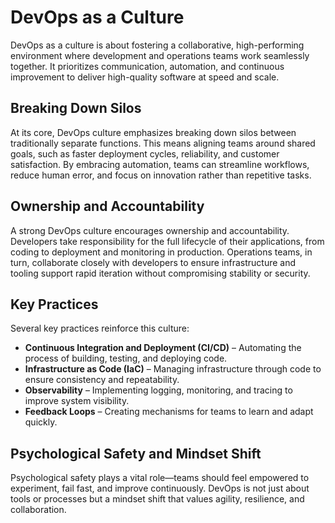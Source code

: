 # DevOps as a Culture

DevOps as a culture is about fostering a collaborative, high-performing environment where development and operations teams work seamlessly together. It prioritizes communication, automation, and continuous improvement to deliver high-quality software at speed and scale.

## Breaking Down Silos

At its core, DevOps culture emphasizes breaking down silos between traditionally separate functions. This means aligning teams around shared goals, such as faster deployment cycles, reliability, and customer satisfaction. By embracing automation, teams can streamline workflows, reduce human error, and focus on innovation rather than repetitive tasks.

## Ownership and Accountability

A strong DevOps culture encourages ownership and accountability. Developers take responsibility for the full lifecycle of their applications, from coding to deployment and monitoring in production. Operations teams, in turn, collaborate closely with developers to ensure infrastructure and tooling support rapid iteration without compromising stability or security.

## Key Practices

Several key practices reinforce this culture:

- **Continuous Integration and Deployment (CI/CD)** – Automating the process of building, testing, and deploying code.
- **Infrastructure as Code (IaC)** – Managing infrastructure through code to ensure consistency and repeatability.
- **Observability** – Implementing logging, monitoring, and tracing to improve system visibility.
- **Feedback Loops** – Creating mechanisms for teams to learn and adapt quickly.

## Psychological Safety and Mindset Shift

Psychological safety plays a vital role—teams should feel empowered to experiment, fail fast, and improve continuously. DevOps is not just about tools or processes but a mindset shift that values agility, resilience, and collaboration.

